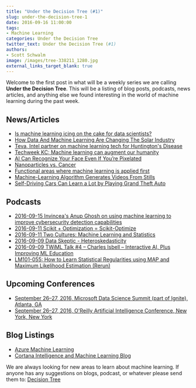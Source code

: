 ```yaml
---
title: "Under the Decision Tree (#1)"
slug: under-the-decision-tree-1
date: 2016-09-16 11:00:00
tags:
- Machine Learning
categories: Under the Decision Tree
twitter_text: Under the Decision Tree (#1)
authors: 
- Scott Schwalm
image: /images/tree-338211_1280.jpg
external_links_target_blank: true
---
```


Welcome to the first post in what will be a weekly series we are calling **Under the Decision Tree**.  This will be a listing of blog posts, podcasts, news articles, and anything else we found interesting in the world of machine learning during the past week.

## News/Articles

- [Is machine learning icing on the cake for data scientists?](http://www.zdnet.com/article/is-machine-learning-icing-on-the-cake/)
- [How Data And Machine Learning Are Changing The Solar Industry](http://fortune.com/2016/09/14/data-machine-learning-solar/)
- [Teva, Intel partner on machine learning tech for Huntington's Disease](http://www.zdnet.com/article/teva-intel-partner-on-machine-learning-tech-for-huntingtons-disease/)
- [Techweek KC: Machine learning can augment our humanity](http://www.bizjournals.com/kansascity/news/2016/09/15/techweek-kc-machine-learning-augment-humanity.html)
- [AI Can Recognize Your Face Even If You’re Pixelated](https://www.wired.com/2016/09/machine-learning-can-identify-pixelated-faces-researchers-show/)
- [Nanoparticles vs. Cancer](http://www.slate.com/articles/technology/future_tense/2016/09/using_machine_learning_to_predict_how_nanoparticles_will_react_in_the_human.html)
- [Functional areas where machine learning is applied first](http://www.cio.com/article/3118884/emerging-technology/where-machine-learning-is-applied-first.html)
- [Machine-Learning Algorithm Generates Videos From Stills](http://www.popsci.com/this-ai-generates-video-from-stills)
- [Self-Driving Cars Can Learn a Lot by Playing Grand Theft Auto](https://www.technologyreview.com/s/602317/self-driving-cars-can-learn-a-lot-by-playing-grand-theft-auto/)

## Podcasts

- [2016-09-15 Invincea's Anup Ghosh on using machine learning to improve cybersecurity detection capabilities](http://fedscoop.com/tv-radio/invinceas-anup-ghosh-on-using-machine-learning-to-improve-cybersecurity-detection-capabilities)
- [2016-09-11 Scikit + Optimization = Scikit-Optimize](http://lineardigressions.com/episodes/2016/9/11/scikit-optimization-scikit-optimize)
- [2016-09-11 Two Cultures: Machine Learning and Statistics](http://lineardigressions.com/episodes/2016/9/11/two-cultures-machine-learning-and-statistics)
- [2016-09-09 Data Skeptic - Heteroskedasticity](http://dataskeptic.com/epnotes/heteroskedasticity.php)
- [2016-09-09 TWiML Talk #4 – Charles Isbell – Interactive AI, Plus Improving ML Education](https://twimlai.com/twiml-talk-4-charles-isbell-interactive-ai-plus-improving-ml-education/)
- [LM101-055: How to Learn Statistical Regularities using MAP and Maximum Likelihood Estimation (Rerun)](http://www.learningmachines101.com/lm101-055-learn-statistical-regularities-using-map-maximum-likelihood-estimation-rerun/)

## Upcoming Conferences

- [September 26–27, 2016, Microsoft Data Science Summit (part of Ignite), Atlanta, GA](https://ignite.microsoft.com)
- [September 26–27, 2016, O'Reilly Artificial Intelligence Conference, New York, New York](http://conferences.oreilly.com/strata/hadoop-big-data-ny)

## Blog Listings

- [Azure Machine Learning](https://azure.microsoft.com/en-us/blog/tag/azure-machine-learning/)
- [Cortana Intelligence and Machine Learning Blog](https://blogs.technet.microsoft.com/machinelearning/)


We are always looking for new areas to learn about machine learning.  If anyone has any suggestions on blogs, podcast, or whatever please send them to: [Decision Tree](mailto:decisiontree@ritterim.com)
